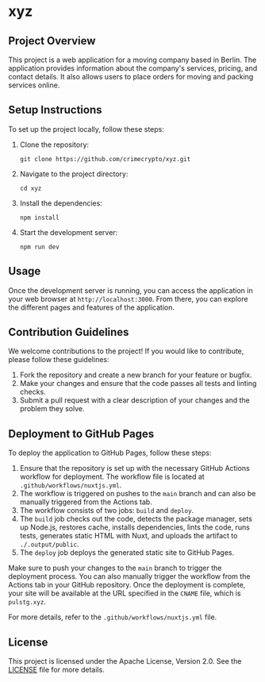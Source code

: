 # xyz

## Project Overview

This project is a web application for a moving company based in Berlin. The application provides information about the company's services, pricing, and contact details. It also allows users to place orders for moving and packing services online.

## Setup Instructions

To set up the project locally, follow these steps:

1. Clone the repository:
   ```
   git clone https://github.com/crimecrypto/xyz.git
   ```
2. Navigate to the project directory:
   ```
   cd xyz
   ```
3. Install the dependencies:
   ```
   npm install
   ```
4. Start the development server:
   ```
   npm run dev
   ```

## Usage

Once the development server is running, you can access the application in your web browser at `http://localhost:3000`. From there, you can explore the different pages and features of the application.

## Contribution Guidelines

We welcome contributions to the project! If you would like to contribute, please follow these guidelines:

1. Fork the repository and create a new branch for your feature or bugfix.
2. Make your changes and ensure that the code passes all tests and linting checks.
3. Submit a pull request with a clear description of your changes and the problem they solve.

## Deployment to GitHub Pages

To deploy the application to GitHub Pages, follow these steps:

1. Ensure that the repository is set up with the necessary GitHub Actions workflow for deployment. The workflow file is located at `.github/workflows/nuxtjs.yml`.
2. The workflow is triggered on pushes to the `main` branch and can also be manually triggered from the Actions tab.
3. The workflow consists of two jobs: `build` and `deploy`.
4. The `build` job checks out the code, detects the package manager, sets up Node.js, restores cache, installs dependencies, lints the code, runs tests, generates static HTML with Nuxt, and uploads the artifact to `./.output/public`.
5. The `deploy` job deploys the generated static site to GitHub Pages.

Make sure to push your changes to the `main` branch to trigger the deployment process. You can also manually trigger the workflow from the Actions tab in your GitHub repository. Once the deployment is complete, your site will be available at the URL specified in the `CNAME` file, which is `pulstg.xyz`.

For more details, refer to the `.github/workflows/nuxtjs.yml` file.

## License

This project is licensed under the Apache License, Version 2.0. See the [LICENSE](LICENSE) file for more details.
